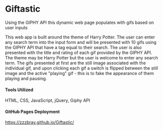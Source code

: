# Giftastic
Using the GIPHY API this dynamic web page populates with gifs based on user inputs

This web app is built around the theme of Harry Potter. The user can enter any search term into the input form and will be presented with 10 gifs using the GIPHY API that have a tag equal to their search. The user is also presented with the title and rating of each gif provided by the GIPHY API. The theme may be Harry Potter but the user is welcome to enter any search term. The gifs presented at first are the still image associated with the individual gif, and upon clicking each gif a switch is flipped between the still image and the active "playing" gif - this is to fake the appearance of them playing and pausing.

#### Tools Utilized

HTML, CSS, JavaScript, jQuery, Giphy API

#### GitHub Pages Deployment

https://zzzbray.github.io/Giftastic/
